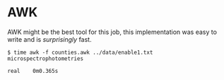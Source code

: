 # AWK

AWK might be the best tool for this job, this implementation was easy to write and is *surprisingly* fast.

```
$ time awk -f counties.awk ../data/enable1.txt
microspectrophotometries

real	0m0.365s
```
